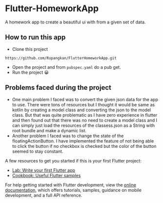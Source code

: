 # Flutter-HomeworkApp

A homework app to create a beautiful ui with from a given set of data.

## How to run this app

- Clone this project

```git
https://github.com/Rupangkan/FlutterHomeworkApp.git
```

- Open the project and from `pubspec.yaml` do a pub get.
- Run the project 😀

## Problems faced during the project

- One main problem I faced was to convert the given json data for the app to use. There were tons of resources but I thought it would be same as kotlin by creating a model class and converting the json to the model class. But that was quite problematic as I have zero experience in flutter and then found out that there was no need to create a model class and I can simply just load the resources of the classess.json as a String with root bundle and make a dynamic list.
- Another problem I faced was to change the state of the floatingActionButton. I have implemented the feature of not being able to click the button if no checkbox is checked but the color of the button seemed to stay constant.

A few resources to get you started if this is your first Flutter project:

- [Lab: Write your first Flutter app](https://docs.flutter.dev/get-started/codelab)
- [Cookbook: Useful Flutter samples](https://docs.flutter.dev/cookbook)

For help getting started with Flutter development, view the
[online documentation](https://docs.flutter.dev/), which offers tutorials,
samples, guidance on mobile development, and a full API reference.
